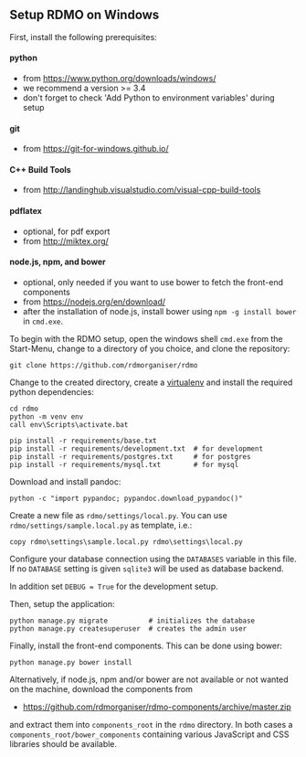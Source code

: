 Setup RDMO on Windows
----------------------------

First, install the following prerequisites:

#### python

* from https://www.python.org/downloads/windows/
* we recommend a version >= 3.4
* don't forget to check 'Add Python to environment variables' during setup

#### git

* from https://git-for-windows.github.io/

#### C++ Build Tools

* from http://landinghub.visualstudio.com/visual-cpp-build-tools

#### pdflatex

* optional, for pdf export
* from http://miktex.org/

#### node.js, npm, and bower

* optional, only needed if you want to use bower to fetch the front-end components
* from https://nodejs.org/en/download/
* after the installation of node.js, install bower using `npm -g install bower` in `cmd.exe`.

To begin with the RDMO setup, open the windows shell `cmd.exe` from the Start-Menu, change to a directory of you choice, and clone the repository:

```
git clone https://github.com/rdmorganiser/rdmo
```

Change to the created directory, create a [virtualenv](https://virtualenv.readthedocs.org) and install the required python dependencies:

```
cd rdmo
python -m venv env
call env\Scripts\activate.bat

pip install -r requirements/base.txt
pip install -r requirements/development.txt  # for development
pip install -r requirements/postgres.txt     # for postgres
pip install -r requirements/mysql.txt        # for mysql
```

Download and install pandoc:

```
python -c "import pypandoc; pypandoc.download_pypandoc()"
```

Create a new file as `rdmo/settings/local.py`. You can use `rdmo/settings/sample.local.py` as template, i.e.:

```
copy rdmo\settings\sample.local.py rdmo\settings\local.py
```

Configure your database connection using the `DATABASES` variable in this file. If no `DATABASE` setting is given `sqlite3` will be used as database backend.

In addition set `DEBUG = True` for the development setup.

Then, setup the application:

```
python manage.py migrate          # initializes the database
python manage.py createsuperuser  # creates the admin user
```

Finally, install the front-end components. This can be done using bower:

```
python manage.py bower install
```

Alternatively, if node.js, npm and/or bower are not available or not wanted on the machine, download the components from

* https://github.com/rdmorganiser/rdmo-components/archive/master.zip

and extract them into `components_root` in the `rdmo` directory. In both cases a `components_root/bower_components` containing various JavaScript and CSS libraries should be available.
